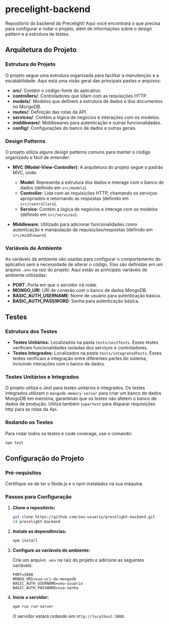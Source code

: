 # precelight-backend

Repositório do backend do Precelight! Aqui você encontrará o que precisa para configurar e rodar o projeto, além de informações sobre o design pattern e a estrutura de testes.

## Arquitetura do Projeto

### Estrutura do Projeto

O projeto segue uma estrutura organizada para facilitar a manutenção e a escalabilidade. Aqui está uma visão geral das principais pastas e arquivos:

  - **src/**: Contém o código-fonte do aplicativo.
  - **controllers/**: Controladores que lidam com as requisições HTTP.
  - **models/**: Modelos que definem a estrutura de dados e dos documentos no MongoDB.
  - **routes/**: Definição das rotas da API.
  - **services/**: Contém a lógica de negócios e interações com os modelos.
  - **middleware/**: Middlewares para autenticação e outras funcionalidades.
  - **config/**: Configurações do banco de dados e outras gerais.

### Design Patterns

O projeto utiliza alguns design patterns comuns para manter o código organizado e fácil de entender:

- **MVC (Model-View-Controller)**: A arquitetura do projeto segue o padrão MVC, onde:
  - **Model**: Representa a estrutura dos dados e interage com o banco de dados (definido em `src/models`).
  - **Controller**: Lida com as requisições HTTP, chamando os serviços apropriados e retornando as respostas (definido em `src/controllers`).
  - **Service**: Contém a lógica de negócios e interage com os modelos (definido em `src/services`).

- **Middleware**: Utilizado para adicionar funcionalidades como autenticação e manipulação de requisições/respostas (definido em `src/middleware`).

### Variáveis de Ambiente

As variáveis de ambiente são usadas para configurar o comportamento do aplicativo sem a necessidade de alterar o código. Elas são definidas em um arquivo `.env` na raiz do projeto. Aqui estão as principais variáveis de ambiente utilizadas:

- **PORT**: Porta em que o servidor irá rodar.
- **MONGO_URI**: URI de conexão com o banco de dados MongoDB.
- **BASIC_AUTH_USERNAME**: Nome de usuário para autenticação básica.
- **BASIC_AUTH_PASSWORD**: Senha para autenticação básica.

## Testes

### Estrutura dos Testes

- **Testes Unitários:** Localizados na pasta `tests/unitTests`. Esses testes verificam funcionalidades isoladas dos serviços e controladores.
- **Testes Integrados:** Localizados na pasta `tests/integratedTests`. Esses testes verificam a integração entre diferentes partes do sistema, incluindo interações com o banco de dados.

### Testes Unitários e Integrados

O projeto utiliza o Jest para testes unitários e integrados. Os testes integrados utilizam o `mongodb-memory-server` para criar um banco de dados MongoDB em memória, garantindo que os testes não afetem o banco de dados de produção.
Utiliza também `supertest` para disparar requisições http para as rotas da Api.

### Rodando os Testes

Para rodar todos os testes e code coverage, use o comando:

```bash
npm test
```


## Configuração do Projeto

### Pré-requisitos

Certifique-se de ter o Node.js e o npm instalados na sua máquina.

### Passos para Configuração

1. **Clone o repositório:**

    ```bash
    git clone https://github.com/seu-usuario/precelight-backend.git
    cd precelight-backend
    ```

2. **Instale as dependências:**

    ```bash
    npm install
    ```

3. **Configure as variáveis de ambiente:**

    Crie um arquivo `.env` na raiz do projeto e adicione as seguintes variáveis:

    ```env
    PORT=3000
    MONGO_URI=sua-uri-do-mongodb
    BASIC_AUTH_USERNAME=seu-usuario
    BASIC_AUTH_PASSWORD=sua-senha
    ```

4. **Inicie o servidor:**

    ```bash
    npm run run-server
    ```

    O servidor estará rodando em `http://localhost:3000`.





